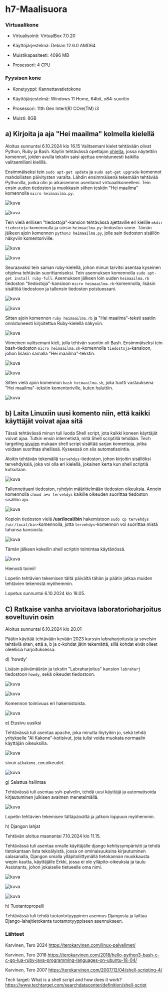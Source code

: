 # h7-Maalisuora

### Virtuaalikone

- Virtualisointi: VirtualBox 7.0.20

- Käyttöjärjestelmä: Debian 12.6.0 AMD64

- Muistikapasiteeti: 4096 MB

- Prosessori: 4 CPU

### Fyysisen kone

- Konetyyppi: Kannettavatietokone

- Käyttöjärjestelmä: Windows 11 Home, 64bit, x64-suoritin

- Prosessori: 11th Gen Interl(R) COre(TM) i3

- Muisti: 8GB

## a) Kirjoita ja aja "Hei maailma" kolmella kielellä

Aloitus sunnuntai 6.10.2024 klo 16.15
Valitsemani kielet tehtävään olivat Python, Ruby ja Bash. Käytin tehtävässä opettajan [ohjeita](https://terokarvinen.com/2018/hello-python3-bash-c-c-go-lua-ruby-java-programming-languages-on-ubuntu-18-04/), jossa näytettiin komennot, joiden avulla tekstin saisi ajettua onnistuneesti kaikilla valitsemillani kielillä.

Ensimmäiseksi tein `sudo apt-get update` ja `sudo apt-get upgrade`-komennot mahdollisten päivitysten varalta. Lähdin ensimmäisenä tekemään tehtävää Pythonilla, jonka olin jo aikaisemmin asentanut virtuaalikoneelleni. Tein ensin uuden tiedoston ja muokkasin siihen tesktin "Hei maailma" komennolla `micro heimaailma.py`.

![kuva](https://github.com/user-attachments/assets/b92c0205-9f24-42b3-9f69-0adc49e1473c)

![kuva](https://github.com/user-attachments/assets/6c6a5c51-7db8-4b3e-8959-2c78971909ef)

Tein vielä erillisen "tiedostoja"-kansion tehtävässä ajettaville eri kielille `mkdir tiedostoja`-komennolla ja siirsin `heimaailma.py`-tiedoston sinne. Tämän jälkeen ajoin komennon `python3 heimaailma.py`, jolla sain tiedoston sisällön näkyviin komentoriville.

![kuva](https://github.com/user-attachments/assets/a9e0b837-10fa-4e27-bc28-f4168c3b7aa1)

![kuva](https://github.com/user-attachments/assets/49741b03-5cba-4440-add5-917c147537fd)

Seuraavaksi tein saman ruby-kielellä, johon minun tarvitsi asentaa kyseinen ohjelma tehtävän suorittamiseksi. Tein asennuksen komennolla `sudo apt-get install ruby-full`. Asennuksen jälkeen loin uuden `heimaailma.rb` tiedoston "tiedostoja"-kansioon `micro heimaailma.rb`-komennolla, lisäsin sisältöä tiedostoon ja tallensin tiedoston poistuessani. 

![kuva](https://github.com/user-attachments/assets/517ec3ea-1b2c-4cf8-ad28-d6ceb8e596ba)

![kuva](https://github.com/user-attachments/assets/5f68f591-e28d-4fd6-89b9-a8ed85b00f68)

Sitten ajoin komennon `ruby heimaailma.rb` ja "Hei maailma"-teksti saatiin onnistuneesti kirjoitettua Ruby-kielellä näkyviin.

![kuva](https://github.com/user-attachments/assets/ca433238-03cc-4449-8cbe-ee30dda77873)

Viimeinen valitsemani kieli, jolla tehtvän suoritin oli Bash. Ensimmäiseksi tein bash-tiedoston `micro heimaailma.sh`-komennolla `tiedostoja`-kansioon, johon lisäsin samalla "Hei maailma"-tekstin.

![kuva](https://github.com/user-attachments/assets/c5b30349-64c9-498a-be45-e5735c8f7cac)

![kuva](https://github.com/user-attachments/assets/534795d2-2c1f-4aa6-8aa5-1103b7af8797)

Sitten vielä ajoin komennon `bash heimaailma.sh`, joka tuotti vastauksena "Hei maailma"-tekstin komentoriville, kuten haluttiin.

![kuva](https://github.com/user-attachments/assets/0063765c-d7c8-4dbc-979a-fb6c26028458)

## b) Laita Linuxiin uusi komento niin, että kaikki käyttäjät voivat ajaa sitä

Tässä tehtävässä minun tuli luoda Shell script, jota kaikki koneen käyttäjät voivat ajaa. Tutkin ensin internetistä, mitä Shell scriptillä tehdään. Tech targeting [sivujen](https://www.techtarget.com/searchdatacenter/definition/shell-script) mukaan shell script sisältää sarjan komentoja, jotka voidaan suorittaa shellissä. Kyseessä on siis automatisointia.

Aloitin tehtävän tekemällä `tervehdys`-tiedoston, johon kirjoitin sisällöksi tervehdyksiä, joka voi olla eri kielellä, jokainen kerta kun shell scriptiä kutsutaan.

![kuva](https://github.com/user-attachments/assets/5db8897a-d0a9-4ba1-bc4c-84c1c80d12c1)


Tallennettuani tiedoston, ryhdyin määrittelmään tiedoston oikeuksia. Annoin komennolla `chmod a+x tervehdys` kaikille oikeuden suorittaa tiedoston sisällön ajo.

![kuva](https://github.com/user-attachments/assets/289129f8-36fe-44b5-8c9e-d9b1c481c175)

Kopioin tiedoston vielä **/usr/local/bin** hakemistoon `sudo cp tervehdys /usr/local/bin`-komennolla, jotta `tervehdys`-komennon voi suorittaa mistä tahansa kansiosta.

![kuva](https://github.com/user-attachments/assets/c12e4cdf-da31-488b-bbde-4e9778fa4ae6)

Tämän jälkeen kokeilin shell scriptin toimintaa käytänössä.

![kuva](https://github.com/user-attachments/assets/b4b92272-db70-4817-a653-d336e60a6240)

Hienosti toimii!

Lopetin tehtävien tekemisen tältä päivältä tähän ja päätin jatkaa muiden tehtävien tekemistä myöhemmin.

Lopetus sunnuntai 6.10.2024 klo 18.05.

## C) Ratkaise vanha arvioitava laboratorioharjoitus soveltuvin osin

Aloitus sunnuntai 6.10.2024 klo 20.01

Päätin käyttää tehtävään kevään 2023 kurssin labraharjoitusta ja sovelsin tehtäviä siten, että a, b ja c-kohdat jätin tekemättä, sillä kohdat eivät olleet oleellisia harjoituksessa.

d) 'howdy'

Lisäsin päivämäärän ja tekstin "Labraharjoitus" kansion `labraharj` tiedostoon `howdy`, sekä oikeudet tiedostoon.

![kuva](https://github.com/user-attachments/assets/56bae571-5822-4073-a826-f23caca20dd8)


![kuva](https://github.com/user-attachments/assets/8a741f00-7eb8-4f00-9255-a2295678eb5a)

Komennon toimivuus eri hakemistoista.

![kuva](https://github.com/user-attachments/assets/c0d51acd-6727-4d7f-aa8b-e76878394838)

e) Etusivu uusiksi

Tehtävässä tuli asentaa apache, joka minulta löytyikin jo, sekä tehdä yritykselle "AI Kakone"-kotisivut, jota tulisi voida muokata normaalin käyttäjän oikeuksilla.

![kuva](https://github.com/user-attachments/assets/1af05f26-da98-4703-9edc-23f0a968a03f)

sivun `aikakone.com`.oikeudet.

![kuva](https://github.com/user-attachments/assets/439a0455-b11e-488a-af1f-e020de454866)

g) Salattua hallintaa

Tehtävässä tuli asentaa ssh-palvelin, tehdä uusi käyttäjä ja automatisoida kirjautuminen julkisen avaimen menetelmällä.

![kuva](https://github.com/user-attachments/assets/ae24ef95-f3fd-4dbe-85f4-7b2cf48673f3)

Lopetin tehtävien tekemisen tältäpäivältä ja jatkoin loppuun myöhemmin.

h) Djangon lahjat

Tehtävän aloitus maanantai 7.10.2024 klo 11.15.

Tehtävässä tuli asentaa omalle käyttäjälle django kehitysympäristö ja tehdä tietokantaan lista tekoälyistä, jossa on ominaisuuksina kirjautuminen salasanalla, Djangon omalla ylläpitoliittymällä tietokannan muokkausta wepin kautta, käyttäjälle Erkki, jossa ei ole ylläpito-oikeuksia ja taulu Assistants, johon jokaiselle tietueelle oma nimi.

![kuva](https://github.com/user-attachments/assets/56fba35d-bba4-48ea-b7a2-3b3ed4338d9f)

![kuva](https://github.com/user-attachments/assets/1890b233-d98e-404f-b7df-195f8b4a8c88)

![kuva](https://github.com/user-attachments/assets/2cad81de-7171-45a3-9361-29d70e0a661b)


h) Tuotantopropelli

Tehtävässä tuli tehdä tuotantotyyppinen asennus Djangosta ja laittaa Django-lahajtietokanta tuotantotyyppiseen asennukseen.

### Lähteet

Karvinen, Tero 2024 https://terokarvinen.com/linux-palvelimet/

Karvinen, Tero 2018 https://terokarvinen.com/2018/hello-python3-bash-c-c-go-lua-ruby-java-programming-languages-on-ubuntu-18-04/

Karvinen, Tero 2007 https://terokarvinen.com/2007/12/04/shell-scripting-4/

Tech target: What is a shell script and how does it work? https://www.techtarget.com/searchdatacenter/definition/shell-script
